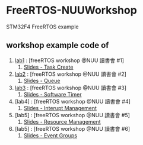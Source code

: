 # FreeRTOS-NUUWorkshop
STM32F4 FreeRTOS example

## workshop example code of
1. [lab1](Lab1_TaskCreat/) : [freeRTOS workshop @NUU 讀書會 #1]
   1. [Slides - Task Create](https://www.slideshare.net/ssuser7bffc6/free-rtos-workshop1nuu)
1. [lab2](Lab2_Queue/) : [freeRTOS workshop @NUU 讀書會 #2]
   1. [Slides - Queue](https://www.slideshare.net/ssuser7bffc6/free-rtos-workshop-2-nuu)
1. [lab3](Lab3_SoftwareTimer/) : [freeRTOS workshop @NUU 讀書會 #3]
   1. [Slides - Software Timer](https://www.slideshare.net/ssuser7bffc6/free-rtos-workshop3nuu)
1. [lab4] : [freeRTOS workshop @NUU 讀書會 #4]
   1. [Slides - Interupt Management](https://www.slideshare.net/ssuser7bffc6/free-rtos-workshop4nuu)
1. [lab5] : [freeRTOS workshop @NUU 讀書會 #5]
   1. [Slides - Resource Management](https://www.slideshare.net/ssuser7bffc6/free-rtos-workshop5nuu)
1. [lab5] : [freeRTOS workshop @NUU 讀書會 #6]
   1. [Slides - Event Groups](https://www.slideshare.net/ssuser7bffc6/free-rtos-workshop6nuu)
